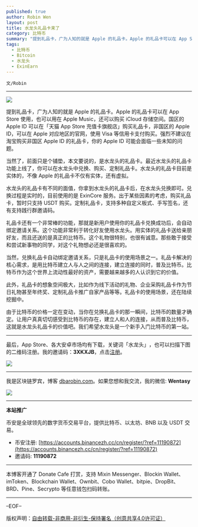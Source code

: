 ```yaml
---
published: true
author: Robin Wen
layout: post
title: 水龙头礼品卡来了
category: 比特币
summary: "提到礼品卡，广为人知的就是 Apple 的礼品卡。Apple 的礼品卡可以在 App Store 使用，也可以用在 Apple Music，还可以购买 iCloud 存储空间。国区的 Apple ID 可以在「天猫 App Store 充值卡旗舰店」购买礼品卡，非国区的 Apple ID，可以在 Apple 对应地区的官网，使用 Visa 等信用卡支付购买。强烈不建议在淘宝购买非国区 Apple ID 的礼品卡，你的 Apple ID 可能会面临一些未知的问题。由于比特币的价格一定在变动，当你在兑换礼品卡的那一瞬间，比特币的数量才确定。让用户真真切切感受到比特币的存在，建立人和人的连接，从而普及比特币，这就是水龙头礼品卡的价值吧。我们希望水龙头是一个新手入门比特币的第一站。"
tags:
  - 比特币
  - Bitcoin
  - 水龙头
  - ExinEarn
---
```


`文/Robin`

***

![](https://cdn.dbarobin.com/p242edr.png)

提到礼品卡，广为人知的就是 Apple 的礼品卡。Apple 的礼品卡可以在 App Store 使用，也可以用在 Apple Music，还可以购买 iCloud 存储空间。国区的 Apple ID 可以在「天猫 App Store 充值卡旗舰店」购买礼品卡，非国区的 Apple ID，可以在 Apple 对应地区的官网，使用 Visa 等信用卡支付购买。强烈不建议在淘宝购买非国区 Apple ID 的礼品卡，你的 Apple ID 可能会面临一些未知的问题。

当然了，前面只是个铺垫，本文要说的，是水龙头的礼品卡。最近水龙头的礼品卡功能上线了，你可以在水龙头中兑换、购买、定制礼品卡。水龙头的礼品卡目前是实体的，不像 Apple 的礼品卡不仅有实体，还有虚拟。

水龙头的礼品卡有不同的面值，你拿到水龙头的礼品卡后，在水龙头兑换即可。兑换过程是实时的，目前使用的是 ExinCore 服务。出于某些因素的考虑，购买礼品卡，暂时只支持 USDT 购买。定制礼品卡，支持多种自定义板式、手写签名，还有支持践行群邀请码。

礼品卡还有一个非常棒的功能，那就是新用户使用你的礼品卡兑换成功后，会自动绑定邀请关系。这个功能非常利于转化好友使用水龙头。用实体的礼品卡送给亲朋好友，而且还送的是真正的比特币。这个礼物很特别，也很有诚意。那些敢于接受和尝试新事物的同学，对这个礼物想必还是很喜欢的。

当然，兑换礼品卡自动绑定邀请关系，只是礼品卡的使用场景之一。礼品卡解决的核心需求，是用比特币建立人与人之间的连接，建立连接的同时，普及比特币。比特币作为这个世界上流动性最好的资产，需要越来越多的人认识到它的价值。

此外，礼品卡的想象空间极大，比如作为线下活动的礼物、企业采购礼品卡作为节日礼物甚至年终奖、定制礼品卡推广自家产品等等。礼品卡的使用场景，还在陆续挖掘中。

由于比特币的价格一定在变动，当你在兑换礼品卡的那一瞬间，比特币的数量才确定。让用户真真切切感受到比特币的存在，建立人和人的连接，从而普及比特币，这就是水龙头礼品卡的价值吧。我们希望水龙头是一个新手入门比特币的第一站。

***

最后，App Store、各大安卓市场均有下载，关键词「水龙头」​，也可以扫描​下图的二维码注册。​我的邀请码：**3XKXJB**，点击[注册](https://app.exinearn.com/invite/3XKXJB?source=poster)。

![](https://cdn.dbarobin.com/kwdjijt.png)

***

我是区块链罗宾，博客 [dbarobin.com](https://dbarobin.com/)。如果您想和我交流，我的微信: **Wentasy**

![](https://cdn.dbarobin.com/v4yywe2.png)

***

**本站推广**

币安是全球领先的数字货币交易平台，提供比特币、以太坊、BNB 以及 USDT 交易。

* 币安注册: [https://accounts.binancezh.cc/cn/register/?ref=11190872](https://accounts.binancezh.cc/cn/register/?ref=11190872)
* 邀请码: **11190872**

***

本博客开通了 Donate Cafe 打赏，支持 Mixin Messenger、Blockin Wallet、imToken、Blockchain Wallet、Ownbit、Cobo Wallet、bitpie、DropBit、BRD、Pine、Secrypto 等任意钱包扫码转账。

<center>
    <div class="--donate-button"
         data-button-id="f8b9df0d-af9a-460d-8258-d3f435445075"
    ></div>
</center>

***

–EOF–

版权声明：[自由转载-非商用-非衍生-保持署名（创意共享4.0许可证）](http://creativecommons.org/licenses/by-nc-nd/4.0/deed.zh)